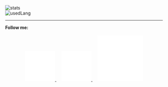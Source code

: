   <img src="https://github-readme-stats.vercel.app/api?username=rainstr7&theme=react&hide=stars,prs,issues,contribs&count_private=true&show_icons=true" alt="stats"/>
  <br>
  <img src="https://github-readme-stats.vercel.app/api/top-langs/?username=rainstr7&layout=compact&theme=react&card_width=445" alt="usedLang" />
  <hr>
  <b>Follow me:</b>
  <br>
  <br>
  <div style="text-align: center">
    <a href="https://www.linkedin.com/in/ihahn/" target="_blank">
        <img src="src/linkedIn.svg" alt="logo"/>
    </a>&nbsp;&nbsp;&nbsp;
    <a href="https://t.me/ihahn_dev" target="_blank">
        <img src="src/telegram.svg" alt="logo"/>
    </a>&nbsp;&nbsp;&nbsp;
    <a href="https://www.hackerrank.com/rainstr7" target="_blank">
        <img src="src/hackerRank.svg" alt="logo"/>
    </a>
  </div>

